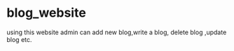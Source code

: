 # blog_website
using this website admin can add new blog,write a blog, delete blog ,update blog etc.
